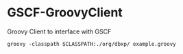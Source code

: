 GSCF-GroovyClient
=================

Groovy Client to interface with GSCF

```shell
groovy -classpath $CLASSPATH:./org/dbxp/ example.groovy
```
